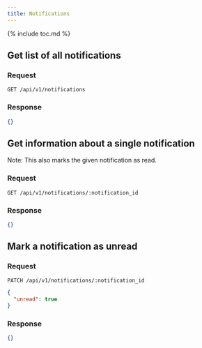 ```yaml
---
title: Notifications
---
```


{% include toc.md %}

## Get list of all notifications

### Request

~~~
GET /api/v1/notifications
~~~

### Response

~~~json
{}
~~~

## Get information about a single notification

Note: This also marks the given notification as read.

### Request

~~~
GET /api/v1/notifications/:notification_id
~~~

### Response

~~~json
{}
~~~

## Mark a notification as unread

### Request

~~~
PATCH /api/v1/notifications/:notification_id
~~~
~~~json
{
  "unread": true
}
~~~

### Response

~~~json
{}
~~~
